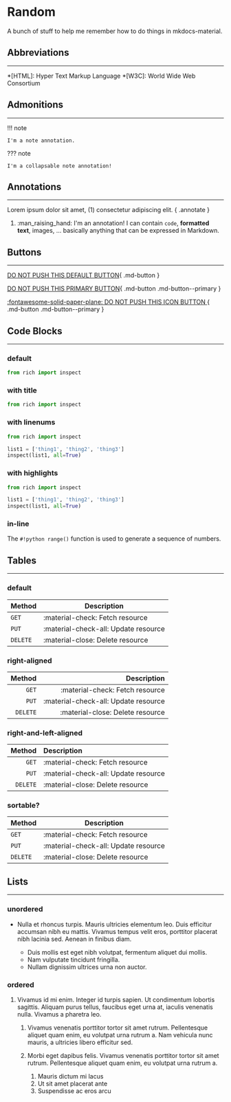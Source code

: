 # Random

A bunch of stuff to help me remember how to do things in mkdocs-material.

## Abbreviations
-------------------

*[HTML]: Hyper Text Markup Language
*[W3C]: World Wide Web Consortium

## Admonitions
---------------

!!! note

    I'm a note annotation.

??? note

    I'm a collapsable note annotation!


## Annotations
----------------
Lorem ipsum dolor sit amet, (1) consectetur adipiscing elit.
{ .annotate }

1.  :man_raising_hand: I'm an annotation! I can contain `code`, __formatted
    text__, images, ... basically anything that can be expressed in Markdown.


## Buttons
-----------
[DO NOT PUSH THIS DEFAULT BUTTON](#){ .md-button }

[DO NOT PUSH THIS PRIMARY BUTTON](#){ .md-button .md-button--primary }

[:fontawesome-solid-paper-plane: DO NOT PUSH THIS ICON BUTTON ](#){ .md-button .md-button--primary }


## Code Blocks
----------------
### default
``` py
from rich import inspect
```
### with title
``` py title="now with a title!"
from rich import inspect
```

### with linenums
``` py title="now with linenums!" linenums="1"
from rich import inspect

list1 = ['thing1', 'thing2', 'thing3']
inspect(list1, all=True)
```
### with highlights
``` py title="now with highlights!" linenums="1" hl_lines="4"
from rich import inspect

list1 = ['thing1', 'thing2', 'thing3']
inspect(list1, all=True)
```
### in-line 
The `#!python range()` function is used to generate a sequence of numbers.

## Tables
----------
### default
| Method      | Description                          |
| ----------- | ------------------------------------ |
| `GET`       | :material-check:     Fetch resource  |
| `PUT`       | :material-check-all: Update resource |
| `DELETE`    | :material-close:     Delete resource |


### right-aligned
| Method      | Description                          |
| ----------: | -----------------------------------: |
| `GET`       | :material-check:     Fetch resource  |
| `PUT`       | :material-check-all: Update resource |
| `DELETE`    | :material-close:     Delete resource |

### right-and-left-aligned
| Method      | Description                          |
| ----------: | :----------------------------------- |
| `GET`       | :material-check:     Fetch resource  |
| `PUT`       | :material-check-all: Update resource |
| `DELETE`    | :material-close:     Delete resource |

### sortable?
| Method      | Description                          |
| ----------- | ------------------------------------ |
| `GET`       | :material-check:     Fetch resource  |
| `PUT`       | :material-check-all: Update resource |
| `DELETE`    | :material-close:     Delete resource |

## Lists
--------
### unordered
- Nulla et rhoncus turpis. Mauris ultricies elementum leo. Duis efficitur
  accumsan nibh eu mattis. Vivamus tempus velit eros, porttitor placerat nibh
  lacinia sed. Aenean in finibus diam.

    * Duis mollis est eget nibh volutpat, fermentum aliquet dui mollis.
    * Nam vulputate tincidunt fringilla.
    * Nullam dignissim ultrices urna non auctor.

### ordered
1.  Vivamus id mi enim. Integer id turpis sapien. Ut condimentum lobortis
    sagittis. Aliquam purus tellus, faucibus eget urna at, iaculis venenatis
    nulla. Vivamus a pharetra leo.

    1.  Vivamus venenatis porttitor tortor sit amet rutrum. Pellentesque aliquet
        quam enim, eu volutpat urna rutrum a. Nam vehicula nunc mauris, a
        ultricies libero efficitur sed.

    2.  Morbi eget dapibus felis. Vivamus venenatis porttitor tortor sit amet
        rutrum. Pellentesque aliquet quam enim, eu volutpat urna rutrum a.

        1.  Mauris dictum mi lacus
        2.  Ut sit amet placerat ante
        3.  Suspendisse ac eros arcu
